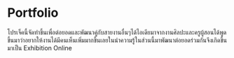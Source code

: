 # Portfolio

โปรเจ็คนี้จัดทำขึ้นเพื่อต่อยอดและพัฒนาคู่กับสายงานอื่นๆได้ไอเดียมาจากงานศิลปะและครูผู้สอนได้พูดขึ้นมาว่าอยากให้งานได้มีคนเห็นเพิ่มมากขึ้นเลยในนำความรู้ในส่วนนี้มาพัฒนาต่อยอดร่วมกันจึงเกิดขึ้นมาเป็น Exhibition Online
